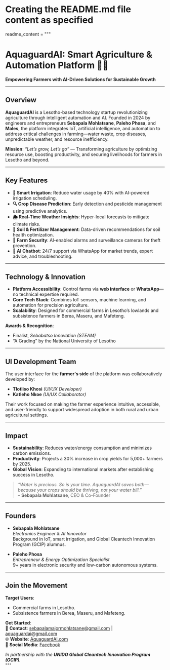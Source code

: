 # Creating the README.md file content as specified
readme_content = """
# AquaguardAI: Smart Agriculture & Automation Platform 🌱💧  

**Empowering Farmers with AI-Driven Solutions for Sustainable Growth**  

---

## **Overview**  
**AquaguardAI** is a Lesotho-based technology startup revolutionizing agriculture through intelligent automation and AI. Founded in 2024 by engineers and entrepreneurs **Sebapala Mohlatsane**, **Paleho Phosa**, and **Males**, the platform integrates IoT, artificial intelligence, and automation to address critical challenges in farming—water waste, crop diseases, unpredictable weather, and resource inefficiency.  

**Mission**: *“Let’s grow, Let’s go”* — Transforming agriculture by optimizing resource use, boosting productivity, and securing livelihoods for farmers in Lesotho and beyond.  

---

## **Key Features**  
- **🌱 Smart Irrigation**: Reduce water usage by 40% with AI-powered irrigation scheduling.  
- **🔍 Crop Disease Prediction**: Early detection and pesticide management using predictive analytics.  
- **🌦️ Real-Time Weather Insights**: Hyper-local forecasts to mitigate climate risks.  
- **🌱 Soil & Fertilizer Management**: Data-driven recommendations for soil health optimization.  
- **🚜 Farm Security**: AI-enabled alarms and surveillance cameras for theft prevention.  
- **💬 AI Chatbot**: 24/7 support via WhatsApp for market trends, expert advice, and troubleshooting.  

---

## **Technology & Innovation**  
- **Platform Accessibility**: Control farms via **web interface** or **WhatsApp**—no technical expertise required.  
- **Core Tech Stack**: Combines IoT sensors, machine learning, and automation for precision agriculture.  
- **Scalability**: Designed for commercial farms in Lesotho’s lowlands and subsistence farmers in Berea, Maseru, and Mafeteng.  

**Awards & Recognition**:  
- Finalist, *Sebabatso Innovation (STEAM)*  
- “A Grading” by the National University of Lesotho  

---

## **UI Development Team**  
The user interface for the **farmer's side** of the platform was collaboratively developed by:  
- **Tlotliso Khosi** *(UI/UX Developer)*  
- **Katleho Nkoe** *(UI/UX Collaborator)*  

Their work focused on making the farmer experience intuitive, accessible, and user-friendly to support widespread adoption in both rural and urban agricultural settings.  

---

## **Impact**  
- **Sustainability**: Reduces water/energy consumption and minimizes carbon emissions.  
- **Productivity**: Projects a 30% increase in crop yields for 5,000+ farmers by 2025.  
- **Global Vision**: Expanding to international markets after establishing success in Lesotho.  

> *“Water is precious. So is your time. AquaguardAI saves both—because your crops should be thriving, not your water bill.”*  
> – **Sebapala Mohlatsane**, CEO & Co-Founder  

---

## **Founders**  
- **Sebapala Mohlatsane**  
  *Electronics Engineer & AI Innovator*  
  Background in IoT, smart irrigation, and Global Cleantech Innovation Program (GCIP) alumnus.  

- **Paleho Phosa**  
  *Entrepreneur & Energy Optimization Specialist*  
  9+ years in electronic security and low-carbon autonomous systems.  

---

## **Join the Movement**  
**Target Users**:  
- Commercial farms in Lesotho.  
- Subsistence farmers in Berea, Maseru, and Mafeteng.  

**Get Started**:  
📧 **Contact**: [sebapalamajormohlatsane@gmail.com](mailto:sebapalamajormohlatsane@gmail.com) | [aquaguardai@gmail.com](mailto:aquaguardai@gmail.com)  
🌐 **Website**: [AquaguardAI.com](https://AquaguardAI.com)  
📱 **Social Media**: [Facebook](https://web.facebook.com/profile.php?id=61573580532989)  

*In partnership with the **UNIDO Global Cleantech Innovation Program (GCIP)**.*  
"""

